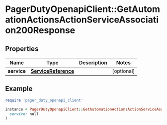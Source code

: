# PagerDutyOpenapiClient::GetAutomationActionsActionServiceAssociation200Response

## Properties

| Name | Type | Description | Notes |
| ---- | ---- | ----------- | ----- |
| **service** | [**ServiceReference**](ServiceReference.md) |  | [optional] |

## Example

```ruby
require 'pager_duty_openapi_client'

instance = PagerDutyOpenapiClient::GetAutomationActionsActionServiceAssociation200Response.new(
  service: null
)
```

